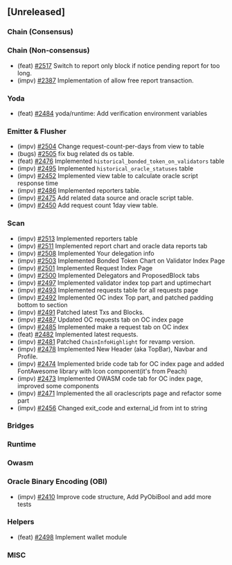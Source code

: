 <!--
(feat): New feature
(impv): Improvement / Enhancement
(docs): Documentation
(bugs): Bug fixes
(chore): Chore/cleanup work
-->

## [Unreleased]

### Chain (Consensus)

### Chain (Non-consensus)

- (feat) [\#2517](https://github.com/bandprotocol/bandchain/pull/2387) Switch to report only block if notice pending report for too long.
- (impv) [\#2387](https://github.com/bandprotocol/bandchain/pull/2387) Implementation of allow free report transaction.

### Yoda

- (feat) [\#2484](https://github.com/bandprotocol/bandchain/pull/2484) yoda/runtime: Add verification environment variables

### Emitter & Flusher

- (impv) [\#2504](https://github.com/bandprotocol/bandchain/pull/2504) Change request-count-per-days from view to table
- (bugs) [\#2505](https://github.com/bandprotocol/bandchain/pull/2505) fix bug related ds os table.
- (feat) [\#2476](https://github.com/bandprotocol/bandchain/pull/2476) Implemented `historical_bonded_token_on_validators` table
- (impv) [\#2495](https://github.com/bandprotocol/bandchain/pull/2495) Implemented `historical_oracle_statuses` table
- (impv) [\#2452](https://github.com/bandprotocol/bandchain/pull/2452) Implemented view table to calculate oracle script response time
- (impv) [\#2486](https://github.com/bandprotocol/bandchain/pull/2486) Implemented reporters table.
- (impv) [\#2475](https://github.com/bandprotocol/bandchain/pull/2475) Add related data source and oracle script table.
- (impv) [\#2450](https://github.com/bandprotocol/bandchain/pull/2450) Add request count 1day view table.

### Scan

- (impv) [\#2513](https://github.com/bandprotocol/bandchain/pull/2513) Implemented reporters table
- (impv) [\#2511](https://github.com/bandprotocol/bandchain/pull/2511) Implemented report chart and oracle data reports tab
- (impv) [\#2508](https://github.com/bandprotocol/bandchain/pull/2508) Implemented Your delegation info
- (impv) [\#2503](https://github.com/bandprotocol/bandchain/pull/2503) Implemented Bonded Token Chart on Validator Index Page
- (impv) [\#2501](https://github.com/bandprotocol/bandchain/pull/2501) Implemented Request Index Page
- (impv) [\#2500](https://github.com/bandprotocol/bandchain/pull/2500) Implemented Delegators and ProposedBlock tabs
- (impv) [\#2497](https://github.com/bandprotocol/bandchain/pull/2497) Implemented validator index top part and uptimechart
- (impv) [\#2493](https://github.com/bandprotocol/bandchain/pull/2493) Implemented requests table for all requests page
- (impv) [\#2492](https://github.com/bandprotocol/bandchain/pull/2492) Implemented OC index Top part, and patched padding bottom to section
- (impv) [\#2491](https://github.com/bandprotocol/bandchain/pull/2491) Patched latest Txs and Blocks.
- (impv) [\#2487](https://github.com/bandprotocol/bandchain/pull/2487) Updated OC requests tab on OC index page
- (impv) [\#2485](https://github.com/bandprotocol/bandchain/pull/2485) Implemented make a request tab on OC index
- (feat) [\#2482](https://github.com/bandprotocol/bandchain/pull/2482) Implemented latest requests.
- (impv) [\#2481](https://github.com/bandprotocol/bandchain/pull/2481) Patched `ChainInfoHighlight` for revamp version.
- (impv) [\#2478](https://github.com/bandprotocol/bandchain/pull/2478) Implemented New Header (aka TopBar), Navbar and Profile.
- (impv) [\#2474](https://github.com/bandprotocol/bandchain/pull/2474) Implemented bride code tab for OC index page and added FontAwesome library with Icon component(it's from Peach)
- (impv) [\#2473](https://github.com/bandprotocol/bandchain/pull/2473) Implemented OWASM code tab for OC index page, improved some components
- (impv) [\#2471](https://github.com/bandprotocol/bandchain/pull/2471) Implemented the all oraclescripts page and refactor some part
- (impv) [\#2456](https://github.com/bandprotocol/bandchain/pull/2456) Changed exit_code and external_id from int to string

### Bridges

### Runtime

### Owasm

### Oracle Binary Encoding (OBI)

- (impv) [\#2410](https://github.com/bandprotocol/bandchain/pull/2410) Improve code structure, Add PyObiBool and add more tests

### Helpers

- (feat) [\#2498](https://github.com/bandprotocol/bandchain/pull/2498) Implement wallet module

### MISC
